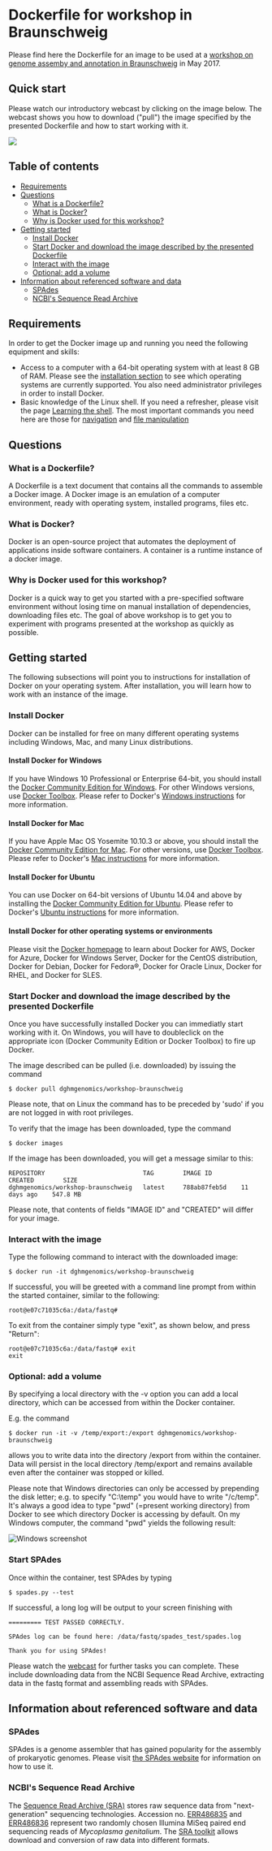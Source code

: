 # Dockerfile for workshop in Braunschweig

Please find here the Dockerfile for an image to be used at a [workshop on genome assemby and annotation in Braunschweig](https://www.dsmz.de/home/news-and-events/events/genomics-workshop.html "website of the workshop hosted at DSMZ") in May 2017.

## Quick start 

Please watch our introductory webcast by clicking on the image below. The webcast shows you how to download ("pull") the image specified by the presented Dockerfile and how to start working with it.

[<img src="https://i.vimeocdn.com/filter/overlay?src0=https%3A%2F%2Fi.vimeocdn.com%2Fvideo%2F623705475_450x300.jpg&amp;src1=https%3A%2F%2Ff.vimeocdn.com%2Fimages_v6%2Fshare%2Fplay_icon_overlay.png">](https://vimeo.com/208399207)

## Table of contents

*  [Requirements](#requirements)
*  [Questions](#questions)
    * [What is a Dockerfile?](#what-is-a-dockefile)
    * [What is Docker?](#what-is-docker)
    * [Why is Docker used for this workshop?](#why-is-docker-used-for-this-workshop)
*  [Getting started](#getting-started)
    * [Install Docker](#install-docker)
    * [Start Docker and download the image described by the presented Dockerfile](#start-docker-and-download-the-image-described-by-the-presented-dockerfile)
    * [Interact with the image](#interact-with-the-image)
    * [Optional: add a volume](#optional-add-a-volume)
*  [Information about referenced software and data](#information-about-referenced-software-and-data)
    * [SPAdes](#spades)
    * [NCBI's Sequence Read Archive](#ncbis-sequence-read-archive)

## Requirements

In order to get the Docker image up and running you need the following equipment and skills:

*  Access to a computer with a 64-bit operating system with at least 8 GB of RAM. Please see the [installation section](#install-docker) to see which operating systems are currently supported. You also need administrator privileges in order to install Docker.
*  Basic knowledge of the Linux shell. If you need a refresher, please visit the page [Learning the shell](http://linuxcommand.org/lc3_learning_the_shell.php). The most important commands you need here are those for [navigation](http://linuxcommand.org/lc3_lts0030.php) and [file manipulation](http://linuxcommand.org/lc3_lts0050.php)

## Questions

### What is a Dockerfile?

A Dockerfile is a text document that contains all the commands to assemble a Docker image. A Docker image is an emulation of a computer environment, ready with operating system, installed programs, files etc. 

### What is Docker?

Docker is an open-source project that automates the deployment of applications inside software containers. A container is a runtime instance of a docker image.

### Why is Docker used for this workshop?

Docker is a quick way to get you started with a pre-specified software environment without losing time on manual installation of dependencies, downloading files etc. The goal of above workshop is to get you to experiment with programs presented at the workshop as quickly as possible.

## Getting started

The following subsections will point you to instructions for installation of Docker on your operating system. After installation, you will learn how to work with an instance of the image.

### Install Docker

Docker can be installed for free on many different operating systems including Windows, Mac, and many Linux distributions.

#### Install Docker for Windows

If you have Windows 10 Professional or Enterprise 64-bit, you should install the [Docker Community Edition for Windows](https://store.docker.com/editions/community/docker-ce-desktop-windows). For other Windows versions, use [Docker Toolbox](https://www.docker.com/products/docker-toolbox). Please refer to Docker's [Windows instructions](https://www.docker.com/docker-windows) for more information.

#### Install Docker for Mac

If you have Apple Mac OS Yosemite 10.10.3 or above, you should install the [Docker Community Edition for Mac](https://store.docker.com/editions/community/docker-ce-desktop-mac). For other versions, use [Docker Toolbox](https://www.docker.com/products/docker-toolbox). Please refer to Docker's [Mac instructions](https://www.docker.com/docker-mac) for more information.

#### Install Docker for Ubuntu

You can use Docker on 64-bit versions of Ubuntu 14.04 and above by installing the [Docker Community Edition for Ubuntu](https://store.docker.com/editions/community/docker-ce-server-ubuntu). Please refer to Docker's [Ubuntu instructions](https://www.docker.com/docker-ubuntu) for more information.

#### Install Docker for other operating systems or environments

Please visit the [Docker homepage](http://www.docker.com) to learn about Docker for AWS, Docker for Azure, Docker for Windows Server, Docker for the CentOS distribution, Docker for Debian, Docker for Fedora®, Docker for Oracle Linux, Docker for RHEL, and Docker for SLES.

### Start Docker and download the image described by the presented Dockerfile

Once you have successfully installed Docker you can immediatly start working with it. On Windows, you will have to doubleclick on the appropriate icon (Docker Community Edition or Docker Toolbox) to fire up Docker. 

The image described can be pulled (i.e. downloaded) by issuing the command

    $ docker pull dghmgenomics/workshop-braunschweig

Please note, that on Linux the command has to be preceded by 'sudo' if you are not logged in with root privileges.

To verify that the image has been downloaded, type the command

    $ docker images

If the image has been downloaded, you will get a message similar to this:

    REPOSITORY                           TAG        IMAGE ID        CREATED        SIZE
    dghmgenomics/workshop-braunschweig   latest     788ab87feb5d    11 days ago    547.8 MB

Please note, that contents of fields "IMAGE ID" and "CREATED" will differ for your image.

### Interact with the image

Type the following command to interact with the downloaded image:

    $ docker run -it dghmgenomics/workshop-braunschweig
    
If successful, you will be greeted with a command line prompt from within the started container, similar to the following:

    root@e07c71035c6a:/data/fastq#
    
To exit from the container simply type "exit", as shown below, and press "Return":

    root@e07c71035c6a:/data/fastq# exit
    exit
    
### Optional: add a volume

By specifying a local directory with the -v option you can add a local directory, which can be accessed from within the Docker container.

E.g. the command

    $ docker run -it -v /temp/export:/export dghmgenomics/workshop-braunschweig

allows you to write data into the directory /export from within the container. Data will persist in the local directory /temp/export and remains available even after the container was stopped or killed.

Please note that Windows directories can only be accessed by prepending the disk letter; e.g. to specify "C:\temp" you would have to write "/c/temp". It's always a good idea to type "pwd" (=present working directory) from Docker to see which directory Docker is accessing by default. On my Windows computer, the command "pwd" yields the following result:

 ![Windows screenshot](https://github.com/dghm-genomics/docker-workshop-braunschweig/blob/master/images/pwd.png?raw=true)

### Start SPAdes

Once within the container, test SPAdes by typing

    $ spades.py --test

If successful, a long log will be output to your screen finishing with

    ========= TEST PASSED CORRECTLY.

    SPAdes log can be found here: /data/fastq/spades_test/spades.log

    Thank you for using SPAdes!

Please watch the [webcast](#quick-start) for further tasks you can complete. These include downloading data from the NCBI Sequence Read Archive, extracting data in the fastq format and assembling reads with SPAdes.

## Information about referenced software and data

### SPAdes

SPAdes is a genome assembler that has gained popularity for the assembly of prokaryotic genomes. Please visit [the SPAdes website](http://cab.spbu.ru/software/spades/) for information on how to use it.

### NCBI's Sequence Read Archive

The [Sequence Read Archive (SRA)](https://trace.ncbi.nlm.nih.gov/Traces/sra/) stores raw sequence data from "next-generation" sequencing technologies. Accession no. [ERR486835](https://trace.ncbi.nlm.nih.gov/Traces/sra/?run=ERR486835) and [ERR486836](https://trace.ncbi.nlm.nih.gov/Traces/sra/?run=ERR486836) represent two randomly chosen Illumina MiSeq paired end sequencing reads of *Mycoplasma genitalium*. The [SRA toolkit](https://trace.ncbi.nlm.nih.gov/Traces/sra/sra.cgi?view=software) allows download and conversion of raw data into different formats.
